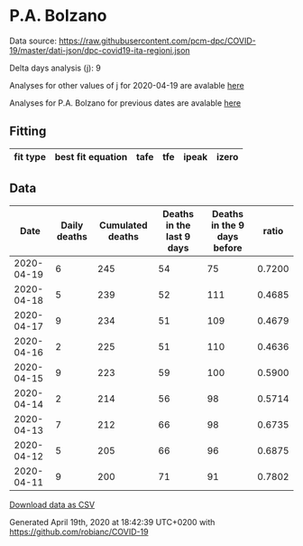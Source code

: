 # P.A. Bolzano

Data source: https://raw.githubusercontent.com/pcm-dpc/COVID-19/master/dati-json/dpc-covid19-ita-regioni.json

Delta days analysis (j): 9

Analyses for other values of j for 2020-04-19 are avalable [here](../2020-04-19/README.md)

Analyses for P.A. Bolzano for previous dates are avalable [here](../README.md)

## Fitting 
|fit type|best fit equation|tafe|tfe|ipeak|izero|
|-------|-----|--------|------|---|---|

## Data
|Date|Daily deaths|Cumulated deaths|Deaths in the last 9 days|Deaths in the 9 days before|ratio|
|----|----------|-----------|-------|--------------------|-----|
|2020-04-19|6|245|54|75|0.7200|
|2020-04-18|5|239|52|111|0.4685|
|2020-04-17|9|234|51|109|0.4679|
|2020-04-16|2|225|51|110|0.4636|
|2020-04-15|9|223|59|100|0.5900|
|2020-04-14|2|214|56|98|0.5714|
|2020-04-13|7|212|66|98|0.6735|
|2020-04-12|5|205|66|96|0.6875|
|2020-04-11|9|200|71|91|0.7802|

[Download data as CSV](COVID-19_p.a._bolzano_j9_2020-04-19.csv)

Generated April 19th, 2020 at 18:42:39 UTC+0200 with https://github.com/robianc/COVID-19

